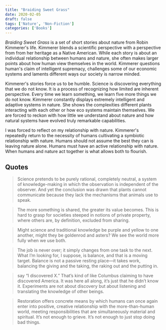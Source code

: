 ```yaml
---
title: "Braiding Sweet Grass"
date: 2020-02-05
draft: false
tags: ['Nature', 'Non-Fiction']
categories: ['Books']
---
```


*Braiding Sweet Grass* is a set of short stories about nature from Robin Kimmerer's life. Kimmerer blends a scientific perspective with a perspective from from her heritage as a Native American. While each story is about an individual relationship between humans and nature, she often makes larger points about how human view themselves in the world. Kimmerer questions human's claim of intelligent supremacy, challenges some of our economic systems and laments different ways our society is narrow minded.

Kimmerer's stories force us to be humble. Science is discovering everything that we do not know. It is a process of recognizing how limited are inherent perspective. Every time we learn something, we learn five more things we do not know. Kimmerer constantly displays extremely intelligent and adaptive systems in nature. She shows the complexities different plants interacting with each other or how eco systems maintain themselves. We are forced to reckon with how little we understand about nature and how natural systems have evolved truly remarkable capabilities.

I was forced to reflect on my relationship with nature. Kimmerer's repeatedly return to the necessity of humans cultivating a symbiotic relationship with nature. Humans should not assume the best they can is leaving nature alone. Humans must have an active relationship with nature. When humans and nature act together is what allows both to flourish.

## Quotes

> Science pretends to be purely rational, completely neutral, a system of knowledge-making in which the observation is independent of the observer. And yet the conclusion was drawn that plants cannot communicate because they lack the mechanisms that animals use to speak.

<!-- -->

> The more something is shared, the greater its value becomes. This is hard to grasp for societies steeped in notions of private property, where others are, by definition, excluded from sharing.

<!-- -->

> Might science and traditional knowledge be purple and yellow to one another, might they be goldenrod and asters? We see the world more fully when we use both.

<!-- -->

> The job is never over; it simply changes from one task to the next. What I’m looking for, I suppose, is balance, and that is a moving target. Balance is not a passive resting place—it takes work, balancing the giving and the taking, the raking out and the putting in.


<!-- -->

> say “I discovered X.” That’s kind of like Columbus claiming to have discovered America. It was here all along, it’s just that he didn’t know it. Experiments are not about discovery but about listening and translating the knowledge of other beings.

<!-- -->

> Restoration offers concrete means by which humans can once again enter into positive, creative relationship with the more-than-human world, meeting responsibilities that are simultaneously material and spiritual. It’s not enough to grieve. It’s not enough to just stop doing bad things.
